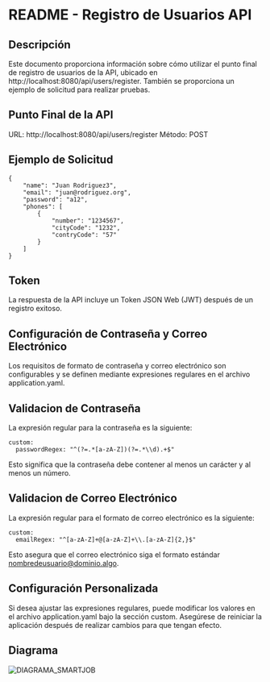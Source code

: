 
# README - Registro de Usuarios API
## Descripción
Este documento proporciona información sobre cómo utilizar el punto final de registro de usuarios de la API, ubicado en http://localhost:8080/api/users/register. 
También se proporciona un ejemplo de solicitud para realizar pruebas.

## Punto Final de la API
  URL: http://localhost:8080/api/users/register
  Método: POST
## Ejemplo de Solicitud
```
{
    "name": "Juan Rodriguez3",
    "email": "juan@rodriguez.org",
    "password": "a12",
    "phones": [
        {
            "number": "1234567",
            "cityCode": "1232",
            "contryCode": "57"
        }
    ]
}
```
## Token
La respuesta de la API incluye un Token JSON Web (JWT) después de un registro exitoso.

## Configuración de Contraseña y Correo Electrónico
Los requisitos de formato de contraseña y correo electrónico son configurables y se definen mediante expresiones regulares en el archivo application.yaml.

## Validacion de Contraseña
La expresión regular para la contraseña es la siguiente:
```
custom:
  passwordRegex: "^(?=.*[a-zA-Z])(?=.*\\d).+$"
```
Esto significa que la contraseña debe contener al menos un carácter y al menos un número.

## Validacion de Correo Electrónico
La expresión regular para el formato de correo electrónico es la siguiente:

```
custom:
  emailRegex: "^[a-zA-Z]+@[a-zA-Z]+\\.[a-zA-Z]{2,}$"
```

Esto asegura que el correo electrónico siga el formato estándar nombredeusuario@dominio.algo.

## Configuración Personalizada
Si desea ajustar las expresiones regulares, puede modificar los valores en el archivo application.yaml bajo la sección custom.
Asegúrese de reiniciar la aplicación después de realizar cambios para que tengan efecto.
## Diagrama
![DIAGRAMA_SMARTJOB](https://github.com/CRISTIAN1993UCV/SMART_JOB_RETO_TECNICO/assets/145594124/81e17ee7-8dd5-49d3-9655-18f9264f1801)

